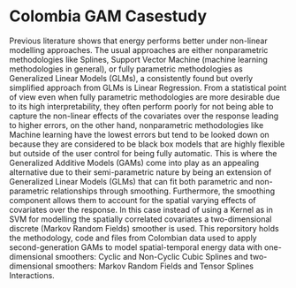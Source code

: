 # Colombia GAM Casestudy

Previous literature shows that energy performs better under non-linear modelling approaches. The usual approaches are either nonparametric methodologies like Splines, Support Vector Machine (machine learning methodologies in general), or fully parametric methodologies as Generalized Linear Models (GLMs), a consistently found but overly simplified approach from GLMs is Linear Regression. From a statistical point of view even when fully parametric methodologies are more desirable due to its high interpretability, they often perform poorly for not being able to capture the non-linear effects of the covariates over the response leading to higher errors, on the other hand, nonparametric methodologies like Machine learning have the lowest errors but tend to be looked down on because they are considered to be black box models that are highly flexible but outside of the user control for being fully automatic.  This is where the Generalized Additive Models (GAMs) come into play as an appealing alternative due to their semi-parametric nature by being an extension of Generalized Linear Models (GLMs) that can fit both parametric and non-parametric relationships through smoothing. Furthermore, the smoothing component allows them to account for the spatial varying effects of covariates over the response. In this case instead of using a Kernel as in SVM for modelling the spatially correlated covariates a two-dimensional discrete (Markov Random Fields) smoother is used. This reporsitory holds the methodology, code and files from Colombian data used to apply second-generation GAMs to model spatial-temporal energy data with one-dimensional smoothers: Cyclic and Non-Cyclic Cubic Splines and two-dimensional smoothers: Markov Random Fields and Tensor Splines Interactions.
